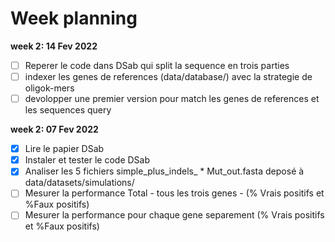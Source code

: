 # Week planning

**week 2: 14 Fev 2022**
* [ ] Reperer le code dans DSab qui split la sequence en trois parties
* [ ] indexer les genes de references (data/database/) avec la strategie de oligok-mers
* [ ] devolopper une premier version pour match les genes de references et les sequences query

**week 2: 07 Fev 2022**

* [x] Lire le papier DSab
* [x] Instaler et tester le code DSab
* [x] Analiser les 5 fichiers simple_plus_indels_ * Mut_out.fasta  deposé à data/datasets/simulations/
* [ ] Mesurer la performance Total - tous les trois genes - (% Vrais positifs et %Faux positifs)
* [ ] Mesurer la performance pour chaque gene separement (% Vrais positifs et %Faux positifs)
